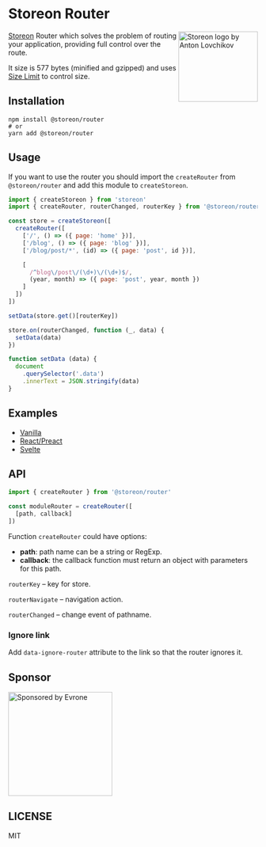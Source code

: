 # Storeon Router

<img src="https://storeon.github.io/storeon/logo.svg" align="right"
     alt="Storeon logo by Anton Lovchikov" width="160" height="142">

[Storeon] Router which solves the problem of routing your application, providing full control over the route.

It size is 577 bytes (minified and gzipped) and uses [Size Limit] to control size.

[Storeon]: https://github.com/storeon/storeon
[Size Limit]: https://github.com/ai/size-limit


## Installation

```
npm install @storeon/router
# or
yarn add @storeon/router
```


## Usage

If you want to use the router you should import the `createRouter` from `@storeon/router` and add this module to `createStoreon`.

```js
import { createStoreon } from 'storeon'
import { createRouter, routerChanged, routerKey } from '@storeon/router'

const store = createStoreon([
  createRouter([
    ['/', () => ({ page: 'home' })],
    ['/blog', () => ({ page: 'blog' })],
    ['/blog/post/*', (id) => ({ page: 'post', id })],

    [
      /^blog\/post\/(\d+)\/(\d+)$/,
      (year, month) => ({ page: 'post', year, month })
    ]
  ])
])

setData(store.get()[routerKey])

store.on(routerChanged, function (_, data) {
  setData(data)
})

function setData (data) {
  document
    .querySelector('.data')
    .innerText = JSON.stringify(data)
}
```


## Examples

* [Vanilla](./examples/vanilla/)
* [React/Preact](./examples/react/)
* [Svelte](./examples/svelte/)


## API

```js
import { createRouter } from '@storeon/router'

const moduleRouter = createRouter([
  [path, callback]
])
```

Function `createRouter` could have options:

* __path__: path name can be a string or RegExp.
* __callback__: the callback function must return an object with parameters for this path.

`routerKey` – key for store.

`routerNavigate` – navigation action.

`routerChanged` – change event of pathname.


### Ignore link

Add `data-ignore-router` attribute to the link so that the router ignores it.


## Sponsor

<p>
  <a href="https://evrone.com/?utm_source=storeon-router">
    <img src="https://solovev.one/static/evrone-sponsored-300.png"
      alt="Sponsored by Evrone" width="210">
  </a>
</p>


## LICENSE

MIT
